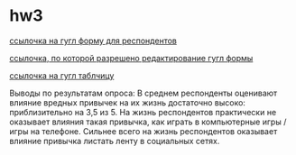 # hw3
[ссылочка на гугл форму для респондентов](https://docs.google.com/forms/d/e/1FAIpQLSd5pPnIZmGgjXbfUY78D4LmrlqCrPq5uN0Sa--_M9yFR6_Lwg/viewform?usp=sf_link)


[ссылочка, по которой разрешено редактирование гугл формы](https://docs.google.com/forms/d/1T1JkUF2bfLUTR90RCxZ8H_-Cmda_Bgl78vLlAc8qouY/edit?usp=sharing)

[ссылочка на гугл таблчицу](https://docs.google.com/spreadsheets/d/1Ibit6-MMmrZt_iyycsWZKNyK-fUTVzHyy26m1XkCA0o/edit#gid=231898947)

Выводы по результатам опроса:
В среднем респонденты оценивают влияние вредных привычек на их жизнь достаточно высоко: приблизительно на 3,5 из 5. 
На жизнь респондентов практически не оказывает влияния такая привычка, как играть в компьютерные игры / игры на телефоне. 
Сильнее всего на жизнь респондентов оказывает влияние привычка листать ленту в социальных сетях.
